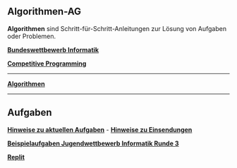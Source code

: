 ## Algorithmen-AG

**Algorithmen** sind Schritt-für-Schritt-Anleitungen zur Lösung von Aufgaben oder Problemen.

**[Bundeswettbewerb Informatik](https://bwinf.de/bundeswettbewerb/)**

**[Competitive Programming](./competitive.md)**

---

**[Algorithmen](algorithmen/algorithmen.md)**

---

## Aufgaben

**[Hinweise zu aktuellen Aufgaben](hinweise/hinweise.md)** - **[Hinweise zu Einsendungen](einsendungen.md)**

**[Beispielaufgaben Jugendwettbewerb Informatik Runde 3](./jwinfRunde3/jwinf3.md)**

**[Replit](./replit.md)**



 
